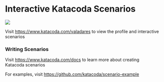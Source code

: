 # Interactive Katacoda Scenarios

[![](http://shields.katacoda.com/katacoda/valadares/count.svg)](https://www.katacoda.com/valadares "Get your profile on Katacoda.com")

Visit https://www.katacoda.com/valadares to view the profile and interactive scenarios

### Writing Scenarios
Visit https://www.katacoda.com/docs to learn more about creating Katacoda scenarios

For examples, visit https://github.com/katacoda/scenario-example
